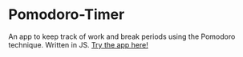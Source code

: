 # Pomodoro-Timer
An app to keep track of work and break periods using the Pomodoro technique. Written in JS. [Try the app here!](https://jonkelley88.github.io/Pomodoro-Timer/)
